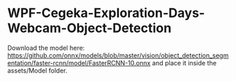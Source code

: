# WPF-Cegeka-Exploration-Days-Webcam-Object-Detection

Download the model here: https://github.com/onnx/models/blob/master/vision/object_detection_segmentation/faster-rcnn/model/FasterRCNN-10.onnx and place it inside the assets/Model folder.
